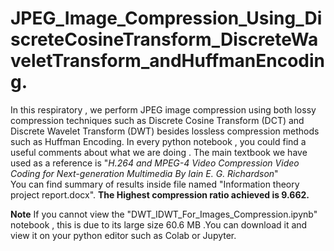# JPEG_Image_Compression_Using_DiscreteCosineTransform_DiscreteWaveletTransform_andHuffmanEncoding.
In this respiratory , we perform JPEG image compression using both lossy compression techniques such as Discrete Cosine Transform (DCT) and Discrete Wavelet Transform (DWT) besides lossless compression methods such as Huffman Encoding.
In every python notebook , you could find a useful comments about what we are doing .
The main textbook we have used as a reference is "*H.264 and MPEG-4 Video Compression Video Coding for Next-generation Multimedia By Iain E. G. Richardson*"   
You can find summary of results inside file named "Information theory project report.docx". **The Highest compression ratio achieved is 9.662.**

**Note** 
If you cannot view the "DWT_IDWT_For_Images_Compression.ipynb" notebook , this is due to its large size 60.6 MB .You can download it and view it on your python editor such as Colab or Jupyter.

